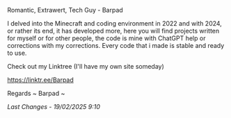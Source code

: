 Romantic, Extrawert, Tech Guy - Barpad

I delved into the Minecraft and coding environment in 2022 and with 2024, or rather its end, it has developed more, here you will find projects written for myself or for other people, the code is mine with ChatGPT help or corrections with my corrections. Every code that i made is stable and ready to use.

Check out my Linktree (I'll have my own site someday)

https://linktr.ee/Barpad

Regards ~ Barpad ~

*Last Changes - 19/02/2025 9:10*
